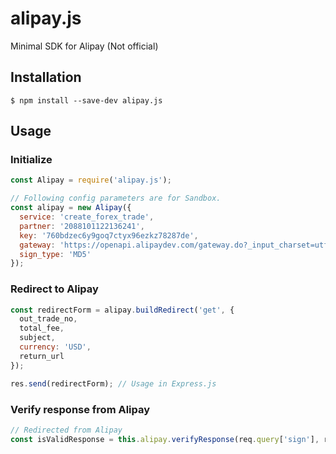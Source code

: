 # alipay.js
Minimal SDK for Alipay (Not official)

## Installation

```
$ npm install --save-dev alipay.js
```

## Usage

### Initialize

``` javascript
const Alipay = require('alipay.js');

// Following config parameters are for Sandbox.
const alipay = new Alipay({
  service: 'create_forex_trade',
  partner: '2088101122136241',
  key: '760bdzec6y9goq7ctyx96ezkz78287de',
  gateway: 'https://openapi.alipaydev.com/gateway.do?_input_charset=utf-8',
  sign_type: 'MD5'
});
```

### Redirect to Alipay

``` javascript
const redirectForm = alipay.buildRedirect('get', {
  out_trade_no,
  total_fee,
  subject,
  currency: 'USD',
  return_url
});

res.send(redirectForm); // Usage in Express.js
```

### Verify response from Alipay

``` javascript
// Redirected from Alipay
const isValidResponse = this.alipay.verifyResponse(req.query['sign'], req.query); // Usage in Express.js
```
